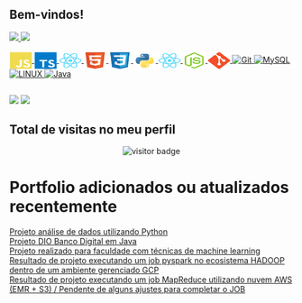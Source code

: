 ## Bem-vindos! 


<div>
  <a href="https://www.linkedin.com/in/ricardo-muraoka//">
   <img height="180em" src="https://github-readme-stats.vercel.app/api?username=ricardomuraoka&show_icons=true&theme=dark&include_all_commits=true" />
   <img height="180em" src="https://github-readme-stats.vercel.app/api/top-langs/?username=ricardomuraoka&layout=compact&langs_count=100&theme=dark" />
</div>
  
 <div style="display: inline_block"><br>
  <img align="center" alt="Ric-Js" height="30" width="40" src="https://raw.githubusercontent.com/devicons/devicon/master/icons/javascript/javascript-plain.svg">
  <img align="center" alt="Ric-Ts" height="30" width="40" src="https://raw.githubusercontent.com/devicons/devicon/master/icons/typescript/typescript-plain.svg">
  <img align="center" alt="Ric-React" height="30" width="40" src="https://raw.githubusercontent.com/devicons/devicon/master/icons/react/react-original.svg">
  <img align="center" alt="Ric-HTML" height="30" width="40" src="https://raw.githubusercontent.com/devicons/devicon/master/icons/html5/html5-original.svg">
  <img align="center" alt="Ric-CSS" height="30" width="40" src="https://raw.githubusercontent.com/devicons/devicon/master/icons/css3/css3-original.svg">
  <img align="center" alt="Ric-Python" height="30" width="40" src="https://raw.githubusercontent.com/devicons/devicon/master/icons/python/python-original.svg">
  <img align="center" alt="Ric-React" height="30" width="40" src="https://raw.githubusercontent.com/devicons/devicon/master/icons/react/react-original.svg">
  <img align="center" alt="Ric-Python" height="30" width="40" src="https://raw.githubusercontent.com/devicons/devicon/master/icons/nodejs/nodejs-original.svg">
  <img align="center" alt="Ric-Python" height="30" width="40" src="https://raw.githubusercontent.com/devicons/devicon/master/icons/git/git-original.svg">
  <img src="https://img.icons8.com/color/48/000000/git.png" alt="Git" title="Git" width="30" height="30"/>
  <img src="https://img.icons8.com/color/48/000000/mysql-logo.png" alt="MySQL" title="MySQL" width="30" height="30"/>
  <img src="https://img.icons8.com/color/48/4a90e2/linux.png" alt="LINUX" title="LINUX" width="30" height="30"/>
  <img src="https://img.icons8.com/color/48/4a90e2/java-coffee-cup-logo.png" alt="Java" title="Java" width="34" height="30"/>

</div>
  
 ##
  
<div> 
  <a href = "mailto:ricardomr8@hotmail.com"><img src="https://img.shields.io/badge/Microsoft_Outlook-0078D4?style=for-the-badge&logo=microsoft-outlook&logoColor=white&logoColor=white" target="_blank"></a>
  <a href="https://www.linkedin.com/in/ricardo-muraoka/" target="_blank"><img src="https://img.shields.io/badge/-LinkedIn-%230077B5?style=for-the-badge&logo=linkedin&logoColor=white" target="_blank"></a> 
 
</div>
  
  ## Total de visitas no meu perfil <br>
 <p align="center"> 
   <img src="https://visitor-badge.glitch.me/badge?page_id=ricardomuraoka.visitor-badge" alt="visitor badge"/>
 </p>

<div>
  <h1> Portfolio adicionados ou atualizados recentemente</h1>
</div>
<div>
  <a href="https://github.com/ricardomuraoka/pandas-covid/">Projeto análise de dados utilizando Python</a>
  </div>
<div>
  <a href="https://github.com/ricardomuraoka/desafio-dio-banco-digital">Projeto DIO Banco Digital em Java</a>
</div>
<div>
  <a href="https://github.com/ricardomuraoka/Projeto-PUC-machine-learning">Projeto realizado para faculdade com técnicas de machine learning</a>
</div>
<div>
  <a href="https://github.com/ricardomuraoka/hadoop-pyspark-gcp">Resultado de projeto executando um job pyspark no ecosistema HADOOP dentro de um ambiente gerenciado GCP</a>
</div>
<div>
  <a href="https://github.com/ricardomuraoka/aws-dio">Resultado de projeto executando um job MapReduce utilizando nuvem AWS (EMR + S3) / Pendente de alguns ajustes para completar o JOB </a>
</div>
